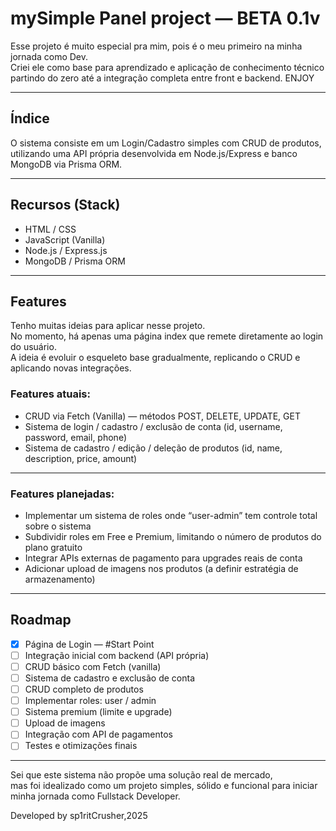 # mySimple Panel project — BETA 0.1v

Esse projeto é muito especial pra mim, pois é o meu primeiro na minha jornada como Dev.  
Criei ele como base para aprendizado e aplicação de conhecimento técnico partindo do zero até a integração completa entre front e backend.
ENJOY

---

## Índice
O sistema consiste em um Login/Cadastro simples com CRUD de produtos,  
utilizando uma API própria desenvolvida em Node.js/Express e banco MongoDB via Prisma ORM.

---

## Recursos (Stack)
- HTML / CSS  
- JavaScript (Vanilla)  
- Node.js / Express.js  
- MongoDB / Prisma ORM  

---

## Features
Tenho muitas ideias para aplicar nesse projeto.  
No momento, há apenas uma página index que remete diretamente ao login do usuário.  
A ideia é evoluir o esqueleto base gradualmente, replicando o CRUD e aplicando novas integrações.

### Features atuais:
- CRUD via Fetch (Vanilla) — métodos POST, DELETE, UPDATE, GET  
- Sistema de login / cadastro / exclusão de conta (id, username, password, email, phone)  
- Sistema de cadastro / edição / deleção de produtos (id, name, description, price, amount)

---

### Features planejadas:
- Implementar um sistema de roles onde “user-admin” tem controle total sobre o sistema  
- Subdividir roles em Free e Premium, limitando o número de produtos do plano gratuito  
- Integrar APIs externas de pagamento para upgrades reais de conta  
- Adicionar upload de imagens nos produtos (a definir estratégia de armazenamento)

---

## Roadmap
- [x] Página de Login — #Start Point  
- [ ] Integração inicial com backend (API própria)  
- [ ] CRUD básico com Fetch (vanilla)  
- [ ] Sistema de cadastro e exclusão de conta  
- [ ] CRUD completo de produtos  
- [ ] Implementar roles: user / admin  
- [ ] Sistema premium (limite e upgrade)  
- [ ] Upload de imagens  
- [ ] Integração com API de pagamentos  
- [ ] Testes e otimizações finais

---

Sei que este sistema não propõe uma solução real de mercado,  
mas foi idealizado como um projeto simples, sólido e funcional para iniciar minha jornada como Fullstack Developer.


Developed by sp1ritCrusher,2025
